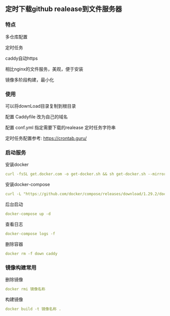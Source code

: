 ## 定时下载github realease到文件服务器

### 特点

多仓库配置

定时任务

caddy自动https

相比nginx的文件服务，美观，便于安装

镜像多阶段构建，最小化

### 使用

可以将downLoad目录复制到根目录

配置 Caddyfile 改为自己的域名

配置 conf.yml 指定需要下载的realease 定时任务字符串

定时任务配置参考: https://crontab.guru/

### 启动服务

安装docker
```yaml
curl -fsSL get.docker.com -o get-docker.sh && sh get-docker.sh --mirror Aliyun&&systemctl enable docker&&systemctl start docker
```

安装docker-compose
```yaml
curl -L "https://github.com/docker/compose/releases/download/1.29.2/docker-compose-$(uname -s)-$(uname -m)" -o /usr/local/bin/docker-compose &&chmod +x /usr/local/bin/docker-compose
```

后台启动
```yaml
docker-compose up -d
```

查看日志

```yaml
docker-compose logs -f 
```


删除容器

```yaml
docker rm -f down caddy
```


### 镜像构建常用
删除镜像

```yaml
docker rmi 镜像名称
```

构建镜像
```yaml
docker build -t 镜像名称 .
```
